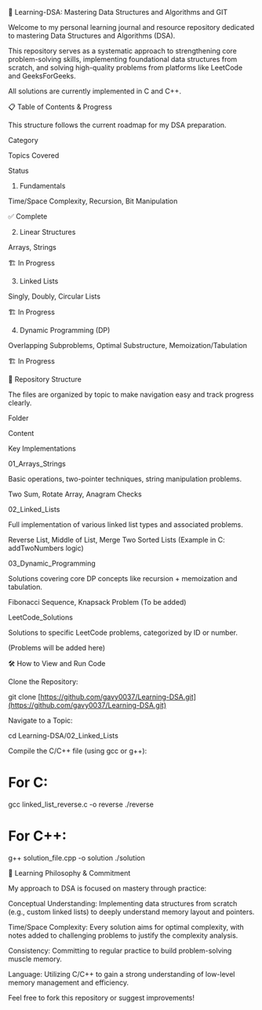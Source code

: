 🚀 Learning-DSA: Mastering Data Structures and Algorithms and GIT 

Welcome to my personal learning journal and resource repository dedicated to mastering Data Structures and Algorithms (DSA).

This repository serves as a systematic approach to strengthening core problem-solving skills, implementing foundational data structures from scratch, and solving high-quality problems from platforms like LeetCode and GeeksForGeeks.

All solutions are currently implemented in C and C++.

📋 Table of Contents & Progress

This structure follows the current roadmap for my DSA preparation.

Category

Topics Covered

Status

01. Fundamentals

Time/Space Complexity, Recursion, Bit Manipulation

✅ Complete

02. Linear Structures

Arrays, Strings

🏗️ In Progress

03. Linked Lists

Singly, Doubly, Circular Lists

🏗️ In Progress

04. Dynamic Programming (DP)

Overlapping Subproblems, Optimal Substructure, Memoization/Tabulation

🏗️ In Progress

📂 Repository Structure

The files are organized by topic to make navigation easy and track progress clearly.

Folder

Content

Key Implementations

01_Arrays_Strings

Basic operations, two-pointer techniques, string manipulation problems.

Two Sum, Rotate Array, Anagram Checks

02_Linked_Lists

Full implementation of various linked list types and associated problems.

Reverse List, Middle of List, Merge Two Sorted Lists (Example in C: addTwoNumbers logic)

03_Dynamic_Programming

Solutions covering core DP concepts like recursion + memoization and tabulation.

Fibonacci Sequence, Knapsack Problem (To be added)

LeetCode_Solutions

Solutions to specific LeetCode problems, categorized by ID or number.

(Problems will be added here)

🛠️ How to View and Run Code

Clone the Repository:

git clone [https://github.com/gavy0037/Learning-DSA.git](https://github.com/gavy0037/Learning-DSA.git)



Navigate to a Topic:

cd Learning-DSA/02_Linked_Lists



Compile the C/C++ file (using gcc or g++):

# For C:
gcc linked_list_reverse.c -o reverse
./reverse

# For C++:
g++ solution_file.cpp -o solution
./solution



📝 Learning Philosophy & Commitment

My approach to DSA is focused on mastery through practice:

Conceptual Understanding: Implementing data structures from scratch (e.g., custom linked lists) to deeply understand memory layout and pointers.

Time/Space Complexity: Every solution aims for optimal complexity, with notes added to challenging problems to justify the complexity analysis.

Consistency: Committing to regular practice to build problem-solving muscle memory.

Language: Utilizing C/C++ to gain a strong understanding of low-level memory management and efficiency.


Feel free to fork this repository or suggest improvements!
